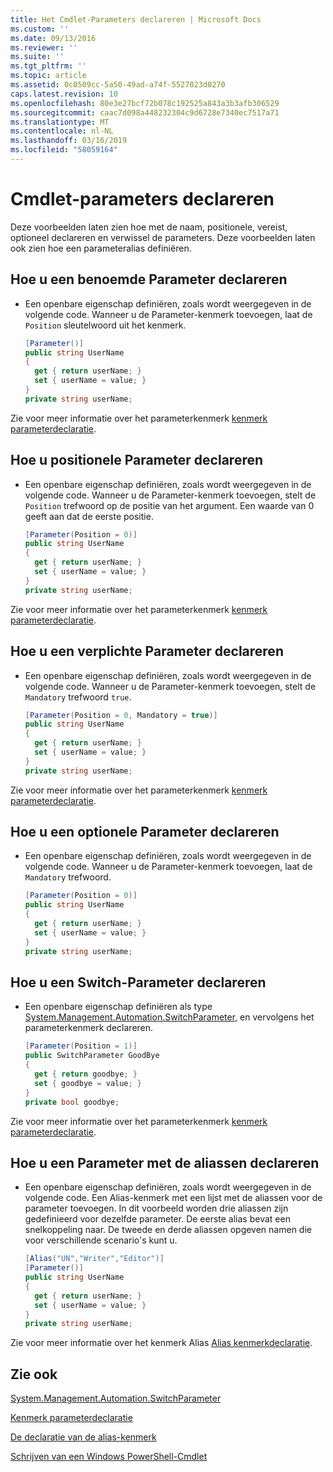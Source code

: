 ```yaml
---
title: Het Cmdlet-Parameters declareren | Microsoft Docs
ms.custom: ''
ms.date: 09/13/2016
ms.reviewer: ''
ms.suite: ''
ms.tgt_pltfrm: ''
ms.topic: article
ms.assetid: 0c0509cc-5a50-49ad-a74f-5527023d0270
caps.latest.revision: 10
ms.openlocfilehash: 80e3e27bcf72b078c192525a843a3b3afb306529
ms.sourcegitcommit: caac7d098a448232304c9d6728e7340ec7517a71
ms.translationtype: MT
ms.contentlocale: nl-NL
ms.lasthandoff: 03/16/2019
ms.locfileid: "58059164"
---
```

# <a name="how-to-declare-cmdlet-parameters"></a>Cmdlet-parameters declareren

Deze voorbeelden laten zien hoe met de naam, positionele, vereist, optioneel declareren en verwissel de parameters. Deze voorbeelden laten ook zien hoe een parameteralias definiëren.

## <a name="how-to-declare-a-named-parameter"></a>Hoe u een benoemde Parameter declareren

- Een openbare eigenschap definiëren, zoals wordt weergegeven in de volgende code. Wanneer u de Parameter-kenmerk toevoegen, laat de `Position` sleutelwoord uit het kenmerk.

    ```csharp
    [Parameter()]
    public string UserName
    {
      get { return userName; }
      set { userName = value; }
    }
    private string userName;
    ```

Zie voor meer informatie over het parameterkenmerk [kenmerk parameterdeclaratie](./parameter-attribute-declaration.md).

## <a name="how-to-declare-a-positional-parameter"></a>Hoe u positionele Parameter declareren

- Een openbare eigenschap definiëren, zoals wordt weergegeven in de volgende code. Wanneer u de Parameter-kenmerk toevoegen, stelt de `Position` trefwoord op de positie van het argument. Een waarde van 0 geeft aan dat de eerste positie.

    ```csharp
    [Parameter(Position = 0)]
    public string UserName
    {
      get { return userName; }
      set { userName = value; }
    }
    private string userName;
    ```

Zie voor meer informatie over het parameterkenmerk [kenmerk parameterdeclaratie](./parameter-attribute-declaration.md).

## <a name="how-to-declare-a-mandatory-parameter"></a>Hoe u een verplichte Parameter declareren

- Een openbare eigenschap definiëren, zoals wordt weergegeven in de volgende code. Wanneer u de Parameter-kenmerk toevoegen, stelt de `Mandatory` trefwoord `true`.

    ```csharp
    [Parameter(Position = 0, Mandatory = true)]
    public string UserName
    {
      get { return userName; }
      set { userName = value; }
    }
    private string userName;
    ```

Zie voor meer informatie over het parameterkenmerk [kenmerk parameterdeclaratie](./parameter-attribute-declaration.md).

## <a name="how-to-declare-an-optional-parameter"></a>Hoe u een optionele Parameter declareren

- Een openbare eigenschap definiëren, zoals wordt weergegeven in de volgende code. Wanneer u de Parameter-kenmerk toevoegen, laat de `Mandatory` trefwoord.

    ```csharp
    [Parameter(Position = 0)]
    public string UserName
    {
      get { return userName; }
      set { userName = value; }
    }
    private string userName;
    ```

## <a name="how-to-declare-a-switch-parameter"></a>Hoe u een Switch-Parameter declareren

- Een openbare eigenschap definiëren als type [System.Management.Automation.SwitchParameter](/dotnet/api/System.Management.Automation.SwitchParameter), en vervolgens het parameterkenmerk declareren.

    ```csharp
    [Parameter(Position = 1)]
    public SwitchParameter GoodBye
    {
      get { return goodbye; }
      set { goodbye = value; }
    }
    private bool goodbye;
    ```

Zie voor meer informatie over het parameterkenmerk [kenmerk parameterdeclaratie](./parameter-attribute-declaration.md).

## <a name="how-to-declare-a-parameter-with-aliases"></a>Hoe u een Parameter met de aliassen declareren

- Een openbare eigenschap definiëren, zoals wordt weergegeven in de volgende code. Een Alias-kenmerk met een lijst met de aliassen voor de parameter toevoegen. In dit voorbeeld worden drie aliassen zijn gedefinieerd voor dezelfde parameter. De eerste alias bevat een snelkoppeling naar. De tweede en derde aliassen opgeven namen die voor verschillende scenario's kunt u.

    ```csharp
    [Alias("UN","Writer","Editor")]
    [Parameter()]
    public string UserName
    {
      get { return userName; }
      set { userName = value; }
    }
    private string userName;
    ```

Zie voor meer informatie over het kenmerk Alias [Alias kenmerkdeclaratie](./alias-attribute-declaration.md).

## <a name="see-also"></a>Zie ook

[System.Management.Automation.SwitchParameter](/dotnet/api/System.Management.Automation.SwitchParameter)

[Kenmerk parameterdeclaratie](./parameter-attribute-declaration.md)

[De declaratie van de alias-kenmerk](./alias-attribute-declaration.md)

[Schrijven van een Windows PowerShell-Cmdlet](./writing-a-windows-powershell-cmdlet.md)
